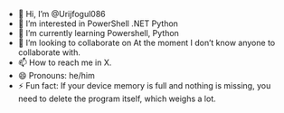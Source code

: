 - 👋 Hi, I’m @Urijfogul086
- 👀 I’m interested in PowerShell .NET Python
- 🌱 I’m currently learning Powershell, Python
- 💞️ I’m looking to collaborate on At the moment I don’t know anyone to collaborate with.
- 📫 How to reach me in X.
- 😄 Pronouns: he/him
- ⚡ Fun fact: If your device memory is full and nothing is missing, you need to delete the program itself, which weighs a lot.

<!---
Urijfogul086/Urijfogul086 is a ✨ special ✨ repository because its `README.md` (this file) appears on your GitHub profile.
You can click the Preview link to take a look at your changes.
--->

